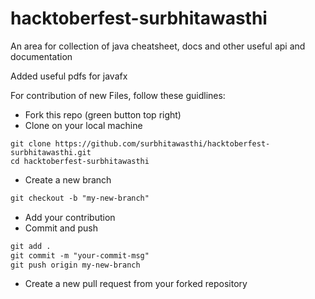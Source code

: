 # hacktoberfest-surbhitawasthi
An area for collection of java cheatsheet, docs and other useful api and documentation

Added useful pdfs for javafx

For contribution of new Files, follow these guidlines:

- Fork this repo (green button top right)
- Clone on your local machine

```terminal
git clone https://github.com/surbhitawasthi/hacktoberfest-surbhitawasthi.git
cd hacktoberfest-surbhitawasthi
```
- Create a new branch

```markdown
git checkout -b "my-new-branch"
```
- Add your contribution
- Commit and push

```markdown
git add .
git commit -m "your-commit-msg"
git push origin my-new-branch
```

- Create a new pull request from your forked repository
